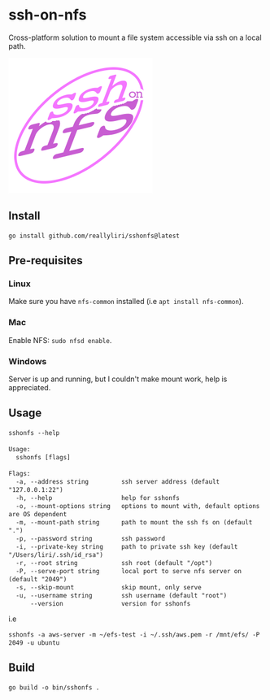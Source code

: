 # ssh-on-nfs

Cross-platform solution to mount a file system accessible via ssh on a local path.

![icon](sshonfs.png)

## Install

```shell
go install github.com/reallyliri/sshonfs@latest
```

## Pre-requisites

### Linux

Make sure you have `nfs-common` installed (i.e `apt install nfs-common`).

### Mac

Enable NFS: `sudo nfsd enable`.

### Windows

Server is up and running, but I couldn't make mount work, help is appreciated.

## Usage

```shell
sshonfs --help

Usage:
  sshonfs [flags]

Flags:
  -a, --address string         ssh server address (default "127.0.0.1:22")
  -h, --help                   help for sshonfs
  -o, --mount-options string   options to mount with, default options are OS dependent
  -m, --mount-path string      path to mount the ssh fs on (default ".")
  -p, --password string        ssh password
  -i, --private-key string     path to private ssh key (default "/Users/liri/.ssh/id_rsa")
  -r, --root string            ssh root (default "/opt")
  -P, --serve-port string      local port to serve nfs server on (default "2049")
  -s, --skip-mount             skip mount, only serve
  -u, --username string        ssh username (default "root")
      --version                version for sshonfs
```

i.e

```shell
sshonfs -a aws-server -m ~/efs-test -i ~/.ssh/aws.pem -r /mnt/efs/ -P 2049 -u ubuntu
```

## Build

```shell
go build -o bin/sshonfs .
```
